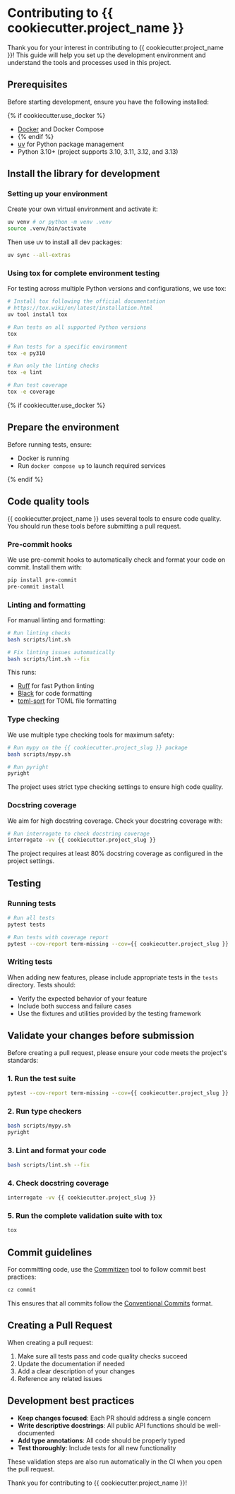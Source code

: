 # Contributing to {{ cookiecutter.project_name }}

Thank you for your interest in contributing to {{ cookiecutter.project_name }}! This guide will help you set
up the development environment and understand the tools and processes used in this project.

## Prerequisites

Before starting development, ensure you have the following installed:

{% if cookiecutter.use_docker %}
- [Docker](https://docs.docker.com/get-docker/) and Docker Compose
- {% endif %}
- [uv](https://docs.astral.sh/uv/getting-started/installation/) for Python package management
- Python 3.10+ (project supports 3.10, 3.11, 3.12, and 3.13)

## Install the library for development

### Setting up your environment

Create your own virtual environment and activate it:

```bash
uv venv # or python -m venv .venv
source .venv/bin/activate
```

Then use uv to install all dev packages:
```bash
uv sync --all-extras
```

### Using tox for complete environment testing

For testing across multiple Python versions and configurations, we use tox:

```bash
# Install tox following the official documentation
# https://tox.wiki/en/latest/installation.html
uv tool install tox

# Run tests on all supported Python versions
tox

# Run tests for a specific environment
tox -e py310

# Run only the linting checks
tox -e lint

# Run test coverage
tox -e coverage
```

{% if cookiecutter.use_docker %}
## Prepare the environment

Before running tests, ensure:
- Docker is running
- Run `docker compose up` to launch required services

{% endif %}
## Code quality tools

{{ cookiecutter.project_name }} uses several tools to ensure code quality. You should run these tools before
submitting a pull request.

### Pre-commit hooks

We use pre-commit hooks to automatically check and format your code on commit. Install them with:

```bash
pip install pre-commit
pre-commit install
```

### Linting and formatting

For manual linting and formatting:

```bash
# Run linting checks
bash scripts/lint.sh

# Fix linting issues automatically
bash scripts/lint.sh --fix
```

This runs:
- [Ruff](https://github.com/astral-sh/ruff) for fast Python linting
- [Black](https://github.com/psf/black) for code formatting
- [toml-sort](https://github.com/pappasam/toml-sort) for TOML file formatting

### Type checking

We use multiple type checking tools for maximum safety:

```bash
# Run mypy on the {{ cookiecutter.project_slug }} package
bash scripts/mypy.sh

# Run pyright
pyright
```

The project uses strict type checking settings to ensure high code quality.

### Docstring coverage

We aim for high docstring coverage. Check your docstring coverage with:

```bash
# Run interrogate to check docstring coverage
interrogate -vv {{ cookiecutter.project_slug }}
```

The project requires at least 80% docstring coverage as configured in the project settings.

## Testing

### Running tests

```bash
# Run all tests
pytest tests

# Run tests with coverage report
pytest --cov-report term-missing --cov={{ cookiecutter.project_slug }} tests
```

### Writing tests

When adding new features, please include appropriate tests in the `tests` directory. Tests should:

- Verify the expected behavior of your feature
- Include both success and failure cases
- Use the fixtures and utilities provided by the testing framework

## Validate your changes before submission

Before creating a pull request, please ensure your code meets the project's standards:

### 1. Run the test suite

```bash
pytest --cov-report term-missing --cov={{ cookiecutter.project_slug }} tests
```

### 2. Run type checkers

```bash
bash scripts/mypy.sh
pyright
```

### 3. Lint and format your code

```bash
bash scripts/lint.sh --fix
```

### 4. Check docstring coverage

```bash
interrogate -vv {{ cookiecutter.project_slug }}
```

### 5. Run the complete validation suite with tox

```bash
tox
```

## Commit guidelines

For committing code, use the [Commitizen](https://commitizen-tools.github.io/commitizen/) tool to follow
commit best practices:

```bash
cz commit
```

This ensures that all commits follow the [Conventional Commits](https://www.conventionalcommits.org/) format.

## Creating a Pull Request

When creating a pull request:

1. Make sure all tests pass and code quality checks succeed
2. Update the documentation if needed
3. Add a clear description of your changes
4. Reference any related issues

## Development best practices

- **Keep changes focused**: Each PR should address a single concern
- **Write descriptive docstrings**: All public API functions should be well-documented
- **Add type annotations**: All code should be properly typed
- **Test thoroughly**: Include tests for all new functionality

These validation steps are also run automatically in the CI when you open the pull request.

Thank you for contributing to {{ cookiecutter.project_name }}!
